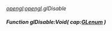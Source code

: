 _[opengl](../../modules/opengl/opengl-module.md):[opengl](../../modules/opengl/opengl-module.md).glDisable_
##### Function glDisable:Void( cap:[GLenum](../../modules/opengl/opengl-glenum.md) )
